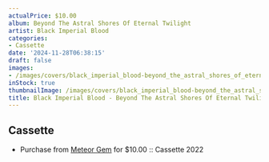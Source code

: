 ```yaml
---
actualPrice: $10.00
album: Beyond The Astral Shores Of Eternal Twilight
artist: Black Imperial Blood
categories:
- Cassette
date: '2024-11-28T06:38:15'
draft: false
images:
- /images/covers/black_imperial_blood-beyond_the_astral_shores_of_eternal_twilight.jpg
inStock: true
thumbnailImage: /images/covers/black_imperial_blood-beyond_the_astral_shores_of_eternal_twilight-thumb.jpg
title: Black Imperial Blood - Beyond The Astral Shores Of Eternal Twilight
---
```


## Cassette
* Purchase from [Meteor Gem](https://meteor-gem.com/products/black-imperial-blood-beyond-the-astral-shores-of-eternal-twilight-tape) for $10.00 :: Cassette 2022
